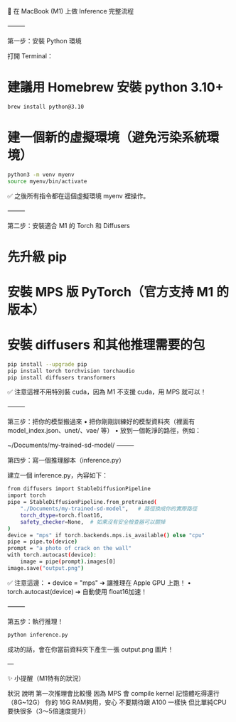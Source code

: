 

🍎 在 MacBook (M1) 上做 Inference 完整流程

⸻

第一步：安裝 Python 環境

打開 Terminal：

# 建議用 Homebrew 安裝 python 3.10+

```bash
brew install python@3.10
```
# 建一個新的虛擬環境（避免污染系統環境）

```bash
python3 -m venv myenv
source myenv/bin/activate
```

✅ 之後所有指令都在這個虛擬環境 myenv 裡操作。

⸻

第二步：安裝適合 M1 的 Torch 和 Diffusers

# 先升級 pip
# 安裝 MPS 版 PyTorch（官方支持 M1 的版本）
# 安裝 diffusers 和其他推理需要的包

```bash
pip install --upgrade pip
pip install torch torchvision torchaudio
pip install diffusers transformers
```
✅ 注意這裡不用特別裝 cuda，因為 M1 不支援 cuda，用 MPS 就可以！

⸻

第三步：把你的模型搬過來
	•	把你剛剛訓練好的模型資料夾（裡面有 model_index.json、unet/、vae/ 等）
	•	放到一個乾淨的路徑，例如：

~/Documents/my-trained-sd-model/
⸻

第四步：寫一個推理腳本（inference.py）

建立一個 inference.py，內容如下：
```bash
from diffusers import StableDiffusionPipeline
import torch
pipe = StableDiffusionPipeline.from_pretrained(
    "./Documents/my-trained-sd-model",   # 路徑換成你的實際路徑
    torch_dtype=torch.float16,
    safety_checker=None,  # 如果沒有安全檢查器可以關掉
)
device = "mps" if torch.backends.mps.is_available() else "cpu"
pipe = pipe.to(device)
prompt = "a photo of crack on the wall"
with torch.autocast(device):
    image = pipe(prompt).images[0]
image.save("output.png")
```

✅ 注意這邊：
	•	device = "mps" ➔ 讓推理在 Apple GPU 上跑！
	•	torch.autocast(device) ➔ 自動使用 float16加速！

⸻

第五步：執行推理！
```bash
python inference.py
```
成功的話，會在你當前資料夾下產生一張 output.png 圖片！

—

✨ 小提醒（M1特有的狀況）

狀況	說明
第一次推理會比較慢	因為 MPS 會 compile kernel
記憶體吃得還行（8G~12G）	你的 16G RAM夠用，安心
不要期待跟 A100 一樣快	但比單純CPU要快很多（3～5倍速度提升）
